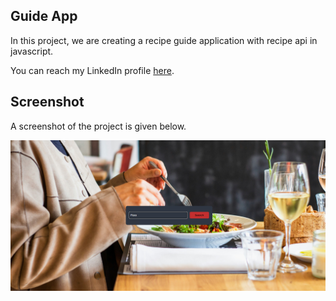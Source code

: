 ## Guide App

In this project, we are creating a recipe guide application with recipe api in javascript.

You can reach my LinkedIn profile [here](https://www.linkedin.com/in/enesseri).

## Screenshot
A screenshot of the project is given below.

![screenshot](screenshot.png)


